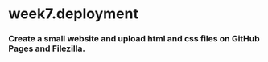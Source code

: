 # week7.deployment
### Create a small website and upload html and css files on GitHub Pages and Filezilla.
